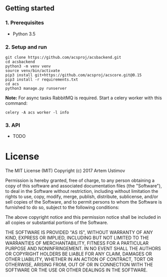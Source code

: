 

## Getting started

### 1. Prerequisites

* Python 3.5

### 2. Setup and run

```
git clone https://github.com/acsproj/acsbackend.git
cd acsbackend
python3 -m venv venv
source venv/bin/activate
pip3 install git+https://github.com/acsproj/acscore.git@0.15
pip3 install -r requirements.txt
cd acs
python3 manage.py runserver
```

**Note:**
For async tasks RabbitMQ is required. Start a celery worker with this command:

```
celery -A acs worker -l info
```
### 3. API

* TODO

# License

The MIT License (MIT) Copyright (c) 2017 Artem Ustimov

Permission is hereby granted, free of charge, to any person obtaining a copy of this software and associated documentation files (the "Software"), to deal in the Software without restriction, including without limitation the rights to use, copy, modify, merge, publish, distribute, sublicense, and/or sell copies of the Software, and to permit persons to whom the Software is furnished to do so, subject to the following conditions:

The above copyright notice and this permission notice shall be included in all copies or substantial portions of the Software.

THE SOFTWARE IS PROVIDED "AS IS", WITHOUT WARRANTY OF ANY KIND, EXPRESS OR IMPLIED, INCLUDING BUT NOT LIMITED TO THE WARRANTIES OF MERCHANTABILITY, FITNESS FOR A PARTICULAR PURPOSE AND NONINFRINGEMENT. IN NO EVENT SHALL THE AUTHORS OR COPYRIGHT HOLDERS BE LIABLE FOR ANY CLAIM, DAMAGES OR OTHER LIABILITY, WHETHER IN AN ACTION OF CONTRACT, TORT OR OTHERWISE, ARISING FROM, OUT OF OR IN CONNECTION WITH THE SOFTWARE OR THE USE OR OTHER DEALINGS IN THE SOFTWARE.